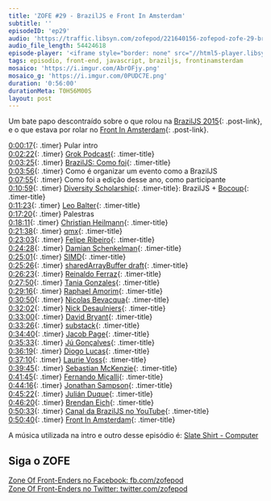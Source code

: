 ```yaml
---
title: 'ZOFE #29 - BrazilJS e Front In Amsterdam'
subtitle: ''
episodeID: 'ep29'
audio: 'https://traffic.libsyn.com/zofepod/221640156-zofepod-zofe-29-braziljs-e-front-in-amsterdam.m4a'
audio_file_length: 54424618
episode-player: '<iframe style="border: none" src="//html5-player.libsyn.com/embed/episode/id/7032624/height/90/theme/custom/autoplay/no/autonext/no/thumbnail/yes/preload/no/no_addthis/no/direction/backward/render-playlist/no/custom-color/87A93A/" height="90" width="100%" scrolling="no"  allowfullscreen webkitallowfullscreen mozallowfullscreen oallowfullscreen msallowfullscreen></iframe>'
tags: episodio, front-end, javascript, braziljs, frontinamsterdam
mosaico: 'https://i.imgur.com/AbrOFjy.png'
mosaico_g: 'https://i.imgur.com/0PUDC7E.png'
duration: '0:56:00'
durationMeta: T0H56M00S
layout: post
---
```


Um bate papo descontraído sobre o que rolou na [BrazilJS 2015](http://braziljs.com.br/2015){: .post-link}, e o que estava por rolar no [Front In Amsterdam](http://frontinamsterdam.nl){: .post-link}.

<!-- excerpt -->

[0:00:17](#t=0:00:17){: .timer} Pular intro<br>
[0:02:22](#t=0:02:22){: .timer} [Grok Podcast](http://grokpodcast.com/){: .timer-title}<br>
[0:03:25](#t=0:03:25){: .timer} [BrazilJS: Como foi](http://braziljs.com.br/2015){: .timer-title}<br>
[0:03:56](#t=0:03:56){: .timer} Como é organizar um evento como a BrazilJS<br>
[0:07:55](#t=0:07:55){: .timer} Como foi a edição desse ano, como participante<br>
[0:10:59](#t=0:10:59){: .timer} [Diversity Scholarship](http://braziljs.com.br/2015/#diversity-scholarship){: .timer-title}: BrazilJS + [Bocoup](http://bocoup.com){: .timer-title}<br>
[0:11:23](#t=0:11:23){: .timer} [Leo Balter](https://twitter.com/leobalter){: .timer-title}<br>
[0:17:20](#t=0:17:20){: .timer} Palestras<br>
[0:18:11](#t=0:18:11){: .timer} [Christian Heilmann](https://twitter.com/codepo8){: .timer-title}<br>
[0:21:38](#t=0:21:38){: .timer} [qmx](https://twitter.com/qmx){: .timer-title}<br>
[0:23:03](#t=0:23:03){: .timer} [Felipe Ribeiro](https://twitter.com/felipernb){: .timer-title}<br>
[0:24:28](#t=0:24:28){: .timer} [Damian Schenkelman](https://twitter.com/dschenkelman){: .timer-title}<br>
[0:25:01](#t=0:25:01){: .timer} [SIMD](https://en.wikipedia.org/wiki/SIMD){: .timer-title}<br>
[0:25:26](#t=0:25:26){: .timer} [sharedArrayBuffer draft](https://docs.google.com/document/d/1NDGA_gZJ7M7w1Bh8S0AoDyEqwDdRh4uSoTPSNn77PFk/edit#heading=h.i5651fxvfx0f){: .timer-title}<br>
[0:26:23](#t=0:26:23){: .timer} [Reinaldo Ferraz](https://twitter.com/reinaldoferraz){: .timer-title}<br>
[0:27:50](#t=0:27:50){: .timer} [Tania Gonzales](https://twitter.com/taniadgv){: .timer-title}<br>
[0:29:16](#t=0:29:16){: .timer} [Raphael Amorim](https://twitter.com/raphamundi){: .timer-title}<br>
[0:30:50](#t=0:30:50){: .timer} [Nicolas Bevacqua](https://twitter.com/nzgb){: .timer-title}<br>
[0:32:02](#t=0:32:02){: .timer} [Nick Desaulniers](https://twitter.com/lostoracle){: .timer-title}<br>
[0:33:00](#t=0:33:00){: .timer} [David Bryant](https://twitter.com/david_bryant){: .timer-title}<br>
[0:33:26](#t=0:33:26){: .timer} [substack](https://github.com/substack){: .timer-title}<br>
[0:34:40](#t=0:34:40){: .timer} [Jacob Page](https://twitter.com/){: .timer-title}<br>
[0:35:33](#t=0:35:33){: .timer} [Jú Gonçalves](https://twitter.com/junspector){: .timer-title}<br>
[0:36:19](#t=0:36:19){: .timer} [Diogo Lucas](https://twitter.com/diogoclucas){: .timer-title}<br>
[0:37:10](#t=0:37:10){: .timer} [Laurie Voss](https://twitter.com/seldo){: .timer-title}<br>
[0:39:45](#t=0:39:45){: .timer} [Sebastian McKenzie](https://twitter.com/sebmck){: .timer-title}<br>
[0:41:45](#t=0:41:45){: .timer} [Fernando Miçalli](https://github.com/fermads/){: .timer-title}<br>
[0:44:16](#t=0:44:16){: .timer} [Jonathan Sampson](https://twitter.com/jonathansampson){: .timer-title}<br>
[0:45:22](#t=0:45:22){: .timer} [Julián Duque](https://twitter.com/julian_duque){: .timer-title}<br>
[0:46:20](#t=0:46:20){: .timer} [Brendan Eich](https://twitter.com/BrendanEich){: .timer-title}<br>
[0:50:33](#t=0:50:33){: .timer} [Canal da BrazilJS no YouTube](https://www.youtube.com/user/BrazilJS){: .timer-title}<br>
[0:50:40](#t=0:50:40){: .timer} [Front In Amsterdam](http://frontinamsterdam.nl){: .timer-title}<br>

A música utilizada na intro e outro desse episódio é: [Slate Shirt - Computer](http://freemusicarchive.org/music/State_Shirt/This_Is_Old/04_Computer)

## Siga o ZOFE

[Zone Of Front-Enders no Facebook: fb.com/zofepod](http://fb.com/zofepod/ 'ZOFE no Facebook: fb.com/zofepod')<br>
[Zone Of Front-Enders no Twitter: twitter.com/zofepod](http://twitter.com/zofepod/ 'ZOFE no Twitter')<br>
